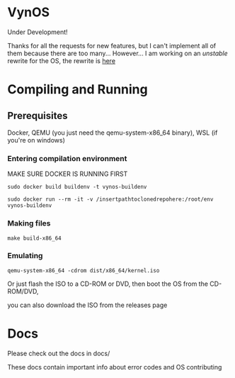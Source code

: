 # VynOS

Under Development!

Thanks for all the requests for new features, but I can't implement all of them because there are too many...
However... I am working on an *unstable* rewrite for the OS, the rewrite is [here](https://github.com/Vynx-Dev/vynos-kernel-rewrite)

# Compiling and Running

## Prerequisites

Docker, QEMU (you just need the qemu-system-x86_64 binary), WSL (if you're on windows)

### Entering compilation environment

MAKE SURE DOCKER IS RUNNING FIRST

`sudo docker build buildenv -t vynos-buildenv`

`sudo docker run --rm -it -v /insertpathtoclonedrepohere:/root/env vynos-buildenv`
### Making files

`make build-x86_64`

### Emulating

`qemu-system-x86_64 -cdrom dist/x86_64/kernel.iso`

Or just flash the ISO to a CD-ROM or DVD, then boot the OS from the CD-ROM/DVD,

you can also download the ISO from the releases page

# Docs

Please check out the docs in docs/

These docs contain important info about error codes and OS contributing
